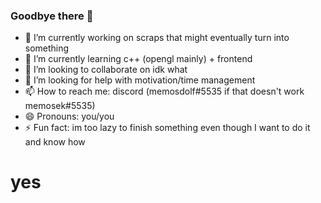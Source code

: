 ### Goodbye there 👋

- 🔭 I’m currently working on scraps that might eventually turn into something
- 🌱 I’m currently learning c++ (opengl mainly) + frontend
- 👯 I’m looking to collaborate on idk what
- 🤔 I’m looking for help with motivation/time management
- 📫 How to reach me: discord (memosdolf#5535 if that doesn't work memosek#5535)
- 😄 Pronouns: you/you
- ⚡ Fun fact: im too lazy to finish something even though I want to do it and know how

# yes
